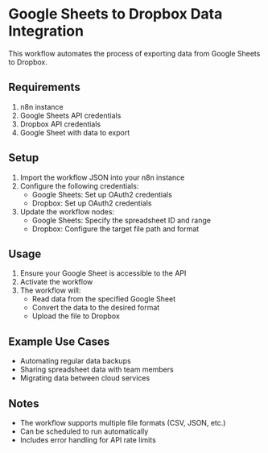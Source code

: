 # Google Sheets to Dropbox Data Integration

This workflow automates the process of exporting data from Google Sheets to Dropbox.

## Requirements

1. n8n instance
2. Google Sheets API credentials
3. Dropbox API credentials
4. Google Sheet with data to export

## Setup

1. Import the workflow JSON into your n8n instance
2. Configure the following credentials:
   - Google Sheets: Set up OAuth2 credentials
   - Dropbox: Set up OAuth2 credentials
3. Update the workflow nodes:
   - Google Sheets: Specify the spreadsheet ID and range
   - Dropbox: Configure the target file path and format

## Usage

1. Ensure your Google Sheet is accessible to the API
2. Activate the workflow
3. The workflow will:
   - Read data from the specified Google Sheet
   - Convert the data to the desired format
   - Upload the file to Dropbox

## Example Use Cases

- Automating regular data backups
- Sharing spreadsheet data with team members
- Migrating data between cloud services

## Notes

- The workflow supports multiple file formats (CSV, JSON, etc.)
- Can be scheduled to run automatically
- Includes error handling for API rate limits
